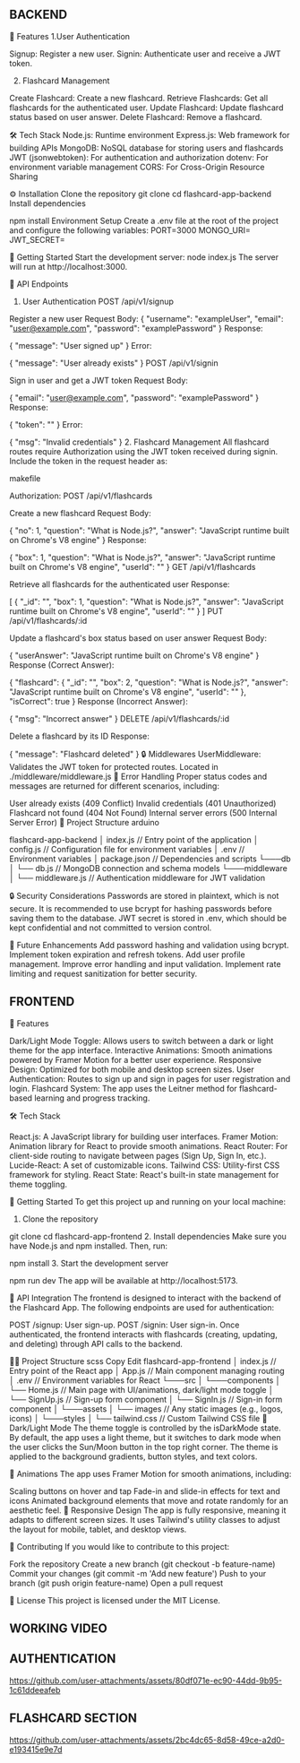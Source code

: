 ## BACKEND
🚀 Features
1.User Authentication

Signup: Register a new user.
 Signin: Authenticate user and receive a JWT token.


2. Flashcard Management

Create Flashcard: Create a new flashcard.
Retrieve Flashcards: Get all flashcards for the authenticated user.
Update Flashcard: Update flashcard status based on user answer.
Delete Flashcard: Remove a flashcard.

🛠️ Tech Stack
Node.js: Runtime environment
Express.js: Web framework for building APIs
MongoDB: NoSQL database for storing users and flashcards
JWT (jsonwebtoken): For authentication and authorization
dotenv: For environment variable management
CORS: For Cross-Origin Resource Sharing

⚙️ Installation
Clone the repository
git clone <repository-url>
cd flashcard-app-backend
Install dependencies

npm install
Environment Setup
Create a .env file at the root of the project and configure the following variables:
PORT=3000
MONGO_URI=<Your MongoDB Connection String>
JWT_SECRET=<Your JWT Secret>


🚀 Getting Started
Start the development server:
node index.js
The server will run at http://localhost:3000.

📌 API Endpoints
1. User Authentication
POST /api/v1/signup

Register a new user
Request Body:
{
  "username": "exampleUser",
  "email": "user@example.com",
  "password": "examplePassword"
}
Response:

{
  "message": "User signed up"
}
Error:

{
  "message": "User already exists"
}
POST /api/v1/signin

Sign in user and get a JWT token
Request Body:

{
  "email": "user@example.com",
  "password": "examplePassword"
}
Response:

{
  "token": "<JWT Token>"
}
Error:

{
  "msg": "Invalid credentials"
}
2. Flashcard Management
All flashcard routes require Authorization using the JWT token received during signin. Include the token in the request header as:

makefile

Authorization: <JWT Token>
POST /api/v1/flashcards

Create a new flashcard
Request Body:

{
  "no": 1,
  "question": "What is Node.js?",
  "answer": "JavaScript runtime built on Chrome's V8 engine"
}
Response:

{
  "box": 1,
  "question": "What is Node.js?",
  "answer": "JavaScript runtime built on Chrome's V8 engine",
  "userId": "<User ID>"
}
GET /api/v1/flashcards

Retrieve all flashcards for the authenticated user
Response:

[
  {
    "_id": "<Flashcard ID>",
    "box": 1,
    "question": "What is Node.js?",
    "answer": "JavaScript runtime built on Chrome's V8 engine",
    "userId": "<User ID>"
  }
]
PUT /api/v1/flashcards/:id

Update a flashcard's box status based on user answer
Request Body:

{
  "userAnswer": "JavaScript runtime built on Chrome's V8 engine"
}
Response (Correct Answer):

{
  "flashcard": {
    "_id": "<Flashcard ID>",
    "box": 2,
    "question": "What is Node.js?",
    "answer": "JavaScript runtime built on Chrome's V8 engine",
    "userId": "<User ID>"
  },
  "isCorrect": true
}
Response (Incorrect Answer):

{
  "msg": "Incorrect answer"
}
DELETE /api/v1/flashcards/:id

Delete a flashcard by its ID
Response:

{
  "message": "Flashcard deleted"
}
🔒 Middlewares
UserMiddleware: Validates the JWT token for protected routes.
Located in ./middleware/middleware.js
🔄 Error Handling
Proper status codes and messages are returned for different scenarios, including:

User already exists (409 Conflict)
Invalid credentials (401 Unauthorized)
Flashcard not found (404 Not Found)
Internal server errors (500 Internal Server Error)
📁 Project Structure
arduino

flashcard-app-backend
│   index.js         // Entry point of the application
│   config.js        // Configuration file for environment variables
│   .env             // Environment variables
│   package.json     // Dependencies and scripts
└───db
│   └── db.js        // MongoDB connection and schema models
└───middleware
│   └── middleware.js // Authentication middleware for JWT validation

🔒 Security Considerations
Passwords are stored in plaintext, which is not secure. It is recommended to use bcrypt for hashing passwords before saving them to the database.
JWT secret is stored in .env, which should be kept confidential and not committed to version control.

🚀 Future Enhancements
Add password hashing and validation using bcrypt.
Implement token expiration and refresh tokens.
Add user profile management.
Improve error handling and input validation.
Implement rate limiting and request sanitization for better security.


## FRONTEND


🚀 Features

Dark/Light Mode Toggle: Allows users to switch between a dark or light theme for the app interface.
Interactive Animations: Smooth animations powered by Framer Motion for a better user experience.
Responsive Design: Optimized for both mobile and desktop screen sizes.
User Authentication: Routes to sign up and sign in pages for user registration and login.
Flashcard System: The app uses the Leitner method for flashcard-based learning and progress tracking.

🛠️ Tech Stack

React.js: A JavaScript library for building user interfaces.
Framer Motion: Animation library for React to provide smooth animations.
React Router: For client-side routing to navigate between pages (Sign Up, Sign In, etc.).
Lucide-React: A set of customizable icons.
Tailwind CSS: Utility-first CSS framework for styling.
React State: React's built-in state management for theme toggling.

📌 Getting Started
To get this project up and running on your local machine:

1. Clone the repository

git clone <repository-url>
cd flashcard-app-frontend
2. Install dependencies
Make sure you have Node.js and npm installed. Then, run:


npm install
3. Start the development server

npm run dev
The app will be available at http://localhost:5173.

🔑 API Integration
The frontend is designed to interact with the backend of the Flashcard App. The following endpoints are used for authentication:

POST /signup: User sign-up.
POST /signin: User sign-in.
Once authenticated, the frontend interacts with flashcards (creating, updating, and deleting) through API calls to the backend.

🧑‍💻 Project Structure
scss
Copy
Edit
flashcard-app-frontend
│   index.js          // Entry point of the React app
│   App.js            // Main component managing routing
│   .env              // Environment variables for React
└───src
│   └───components
│       └── Home.js   // Main page with UI/animations, dark/light mode toggle
│       └── SignUp.js // Sign-up form component
│       └── SignIn.js // Sign-in form component
│   └───assets
│       └── images    // Any static images (e.g., logos, icons)
│   └───styles
│       └── tailwind.css // Custom Tailwind CSS file
🌙 Dark/Light Mode
The theme toggle is controlled by the isDarkMode state. By default, the app uses a light theme, but it switches to dark mode when the user clicks the Sun/Moon button in the top right corner. The theme is applied to the background gradients, button styles, and text colors.

🎨 Animations
The app uses Framer Motion for smooth animations, including:

Scaling buttons on hover and tap
Fade-in and slide-in effects for text and icons
Animated background elements that move and rotate randomly for an aesthetic feel.
📱 Responsive Design
The app is fully responsive, meaning it adapts to different screen sizes. It uses Tailwind's utility classes to adjust the layout for mobile, tablet, and desktop views.

🤝 Contributing
If you would like to contribute to this project:

Fork the repository
Create a new branch (git checkout -b feature-name)
Commit your changes (git commit -m 'Add new feature')
Push to your branch (git push origin feature-name)
Open a pull request

📜 License
This project is licensed under the MIT License.


## WORKING VIDEO

   ## AUTHENTICATION
https://github.com/user-attachments/assets/80df071e-ec90-44dd-9b95-1c61ddeeafeb

  ## FLASHCARD SECTION


https://github.com/user-attachments/assets/2bc4dc65-8d58-49ce-a2d0-e193415e9e7d





